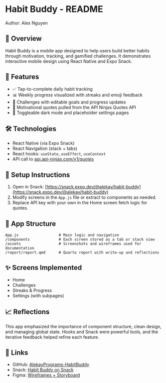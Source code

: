 # Habit Buddy - README
Author: Alex Nguyen 


## 📱 Overview
Habit Buddy is a mobile app designed to help users build better habits through motivation, tracking, and gamified challenges. It demonstrates interactive mobile design using React Native and Expo Snack.

## 🚀 Features
- ✅ Tap-to-complete daily habit tracking
- 📊 Weekly progress visualized with streaks and emoji feedback
- 🎯 Challenges with editable goals and progress updates
- 💬 Motivational quotes pulled from the API Ninjas Quotes API
- 🌙 Toggleable dark mode and placeholder settings pages

## 🛠️ Technologies
- React Native (via Expo Snack)
- React Navigation (stack + tabs)
- React hooks: `useState`, `useEffect`, `useContext`
- API call to [api.api-ninjas.com/v1/quotes](https://api-ninjas.com/api/quotes)

## 🔧 Setup Instructions
1. Open in Snack: [https://snack.expo.dev/@alekay/habit-buddy](https://snack.expo.dev/@alekay/habit-buddy)
2. Modify screens in the `App.js` file or extract to components as needed.
3. Replace API key with your own in the Home screen fetch logic for quotes.

## 📂 App Structure
```
App.js                  # Main logic and navigation
/components             # Each screen stored as a tab or stack view
/assets                 # Screenshots and wireframes used for documentation
/report/report.qmd      # Quarto report with write-up and reflections
```

## ✨ Screens Implemented
- Home
- Challenges
- Streaks & Progress
- Settings (with subpages)

## 📈 Reflections
This app emphasized the importance of component structure, clean design, and managing global state. Hooks and Snack were powerful tools, and the iterative feedback helped refine each feature.

## 📎 Links
- GitHub: [AlekayPrograms-HabitBuddy](https://github.com/AlekayPrograms/HabitBuddy)
- Snack: [Habit Buddy on Snack](https://snack.expo.dev/@alekay/habit-buddy)
- Figma: [Wireframes + Storyboard](https://www.figma.com/board/1ZPKugOH79G67V9fVxGRkA/Habit-Buddy?node-id=0-1)
